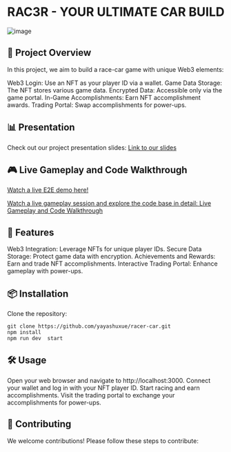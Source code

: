 # RAC3R - YOUR ULTIMATE CAR BUILD

![image](https://github.com/user-attachments/assets/e6e9428b-53f5-490c-872b-df7229247fdc)

## 🎨 Project Overview
In this project, we aim to build a race-car game with unique Web3 elements:

Web3 Login: Use an NFT as your player ID via a wallet.
Game Data Storage: The NFT stores various game data.
Encrypted Data: Accessible only via the game portal.
In-Game Accomplishments: Earn NFT accomplishment awards.
Trading Portal: Swap accomplishments for power-ups.

## 📊 Presentation
Check out our project presentation slides:
[Link to our slides
](https://www.canva.com/design/DAGMPVk_xYI/lg8kq2N9AaCATaidHogMNg/view?utm_content=DAGMPVk_xYI&utm_campaign=designshare&utm_medium=link&utm_source=editor
)

## 🎮 Live Gameplay and Code Walkthrough
[Watch a live E2E demo here! 
](https://www.loom.com/share/d501fb019960462cbbb21c36238aae70?sid=491a2b27-069e-486e-ab66-5794bf278d24
)

[Watch a live gameplay session and explore the code base in detail:
Live Gameplay and Code Walkthrough
](https://github.com/user-attachments/assets/63701937-480f-4127-b0f7-e3528b670dc0
)

## 🚀 Features
Web3 Integration: Leverage NFTs for unique player IDs.
Secure Data Storage: Protect game data with encryption.
Achievements and Rewards: Earn and trade NFT accomplishments.
Interactive Trading Portal: Enhance gameplay with power-ups.

## 📦 Installation
Clone the repository:

```
git clone https://github.com/yayashuxue/racer-car.git
npm install
npm run dev  start
```

## 🛠️ Usage
Open your web browser and navigate to http://localhost:3000.
Connect your wallet and log in with your NFT player ID.
Start racing and earn accomplishments.
Visit the trading portal to exchange your accomplishments for power-ups.
## 🤝 Contributing
We welcome contributions! Please follow these steps to contribute:
